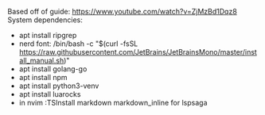 Based off of guide:
https://www.youtube.com/watch?v=ZjMzBd1Dqz8
System dependencies:
 - apt install ripgrep
 - nerd font: /bin/bash -c "$(curl -fsSL https://raw.githubusercontent.com/JetBrains/JetBrainsMono/master/install_manual.sh)"
 - apt install golang-go
 - apt install npm 
 - apt install python3-venv
 - apt install luarocks
 - in nvim :TSInstall markdown markdown_inline for lspsaga
